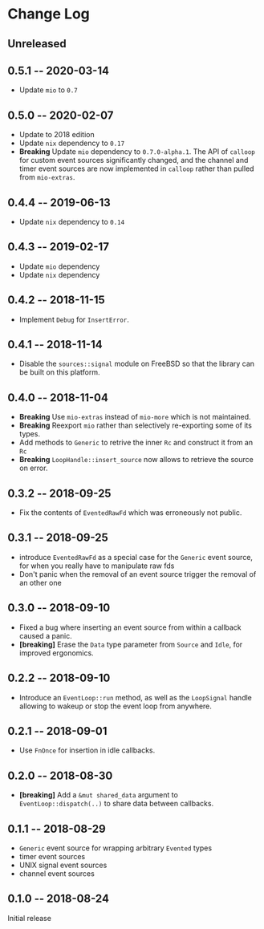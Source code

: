 # Change Log

## Unreleased

## 0.5.1 -- 2020-03-14

- Update `mio` to `0.7`

## 0.5.0 -- 2020-02-07

- Update to 2018 edition
- Update `nix` dependency to `0.17`
- **Breaking** Update `mio` dependency to `0.7.0-alpha.1`. The API of `calloop` for custom
  event sources significantly changed, and the channel and timer event sources are now
  implemented in `calloop` rather than pulled from `mio-extras`.

## 0.4.4 -- 2019-06-13

- Update `nix` dependency to `0.14`

## 0.4.3 -- 2019-02-17

- Update `mio` dependency
- Update `nix` dependency

## 0.4.2 -- 2018-11-15

- Implement `Debug` for `InsertError`.

## 0.4.1 -- 2018-11-14

- Disable the `sources::signal` module on FreeBSD so that the library can be built on this
  platform.

## 0.4.0 -- 2018-11-04

- **Breaking** Use `mio-extras` instead of `mio-more` which is not maintained.
- **Breaking** Reexport `mio` rather than selectively re-exporting some of its types.
- Add methods to `Generic` to retrive the inner `Rc` and construct it from an `Rc`
- **Breaking** `LoopHandle::insert_source` now allows to retrieve the source on error.

## 0.3.2 -- 2018-09-25

- Fix the contents of `EventedRawFd` which was erroneously not public.

## 0.3.1 -- 2018-09-25

- introduce `EventedRawFd` as a special case for the `Generic` event source, for when
  you really have to manipulate raw fds
- Don't panic when the removal of an event source trigger the removal of an other one

## 0.3.0 -- 2018-09-10

- Fixed a bug where inserting an event source from within a callback caused a panic.
- **[breaking]** Erase the `Data` type parameter from `Source` and `Idle`, for
  improved ergonomics.

## 0.2.2 -- 2018-09-10

- Introduce an `EventLoop::run` method, as well as the `LoopSignal` handle allowing to
  wakeup or stop the event loop from anywhere.

## 0.2.1 -- 2018-09-01

- Use `FnOnce` for insertion in idle callbacks.

## 0.2.0 -- 2018-08-30

- **[breaking]** Add a `&mut shared_data` argument to `EventLoop::dispatch(..)` to share data
  between callbacks.

## 0.1.1 -- 2018-08-29

- `Generic` event source for wrapping arbitrary `Evented` types
- timer event sources
- UNIX signal event sources
- channel event sources

## 0.1.0 -- 2018-08-24

Initial release
